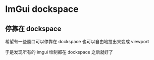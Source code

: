 # ImGui dockspace

## 停靠在 dockspace

希望有一些窗口可以停靠在 dockspace 也可以自由地拉出来变成 viewport

于是发现所有的 imgui 绘制都在 dockspace 之后就好了

